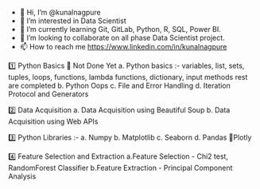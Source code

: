 - 👋 Hi, I’m @kunalnagpure
- 👀 I’m interested in Data Scientist
- 🌱 I’m currently learning Git, GitLab, Python, R, SQL, Power BI.
- 💞️ I’m looking to collaborate on all phase Data Scientist project.
- 📫 How to reach me https://www.linkedin.com/in/kunalnagpure
 


1️⃣ Python Basics                                                                                                      🔴 Not Done Yet 
    a. Python basics :- variables, list, sets, tuples, loops, functions, lambda functions, dictionary, input methods   rest are completed
    b. Python Oops
    c. File and Error Handling 
    d. Iteration Protocol and Generators
    
2️⃣ Data Acquisition
    a. Data Acquisition using Beautiful Soup 
    b. Data Acquisition using Web APIs
    
3️⃣ Python Libraries :-
    a. Numpy
    b. Matplotlib
    c. Seaborn
    d. Pandas
   🔴Plotly
    
4️⃣ Feature Selection and Extraction
    a.Feature Selection - Chi2 test, RandomForest Classifier
    b.Feature Extraction - Principal Component Analysis
<!---
kunalnagpure/kunalnagpure is a ✨ special ✨ repository because its `README.md` (this file) appears on your GitHub profile.
You can click the Preview link to take a look at your changes.
--->
